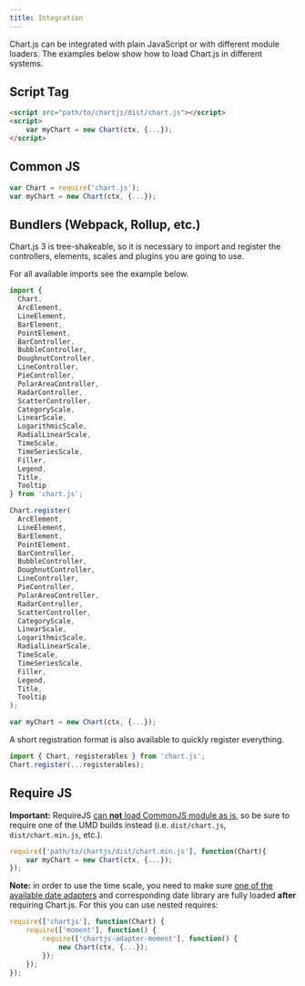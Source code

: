 ```yaml
---
title: Integration
---
```


Chart.js can be integrated with plain JavaScript or with different module loaders. The examples below show how to load Chart.js in different systems.

## Script Tag

```html
<script src="path/to/chartjs/dist/chart.js"></script>
<script>
    var myChart = new Chart(ctx, {...});
</script>
```

## Common JS

```javascript
var Chart = require('chart.js');
var myChart = new Chart(ctx, {...});
```

## Bundlers (Webpack, Rollup, etc.)

Chart.js 3 is tree-shakeable, so it is necessary to import and register the controllers, elements, scales and plugins you are going to use.

For all available imports see the example below.
```javascript
import {
  Chart,
  ArcElement,
  LineElement,
  BarElement,
  PointElement,
  BarController,
  BubbleController,
  DoughnutController,
  LineController,
  PieController,
  PolarAreaController,
  RadarController,
  ScatterController,
  CategoryScale,
  LinearScale,
  LogarithmicScale,
  RadialLinearScale,
  TimeScale,
  TimeSeriesScale,
  Filler,
  Legend,
  Title,
  Tooltip
} from 'chart.js';

Chart.register(
  ArcElement,
  LineElement,
  BarElement,
  PointElement,
  BarController,
  BubbleController,
  DoughnutController,
  LineController,
  PieController,
  PolarAreaController,
  RadarController,
  ScatterController,
  CategoryScale,
  LinearScale,
  LogarithmicScale,
  RadialLinearScale,
  TimeScale,
  TimeSeriesScale,
  Filler,
  Legend,
  Title,
  Tooltip
);

var myChart = new Chart(ctx, {...});
```

A short registration format is also available to quickly register everything.

```javascript
import { Chart, registerables } from 'chart.js';
Chart.register(...registerables);
```

## Require JS

**Important:** RequireJS [can **not** load CommonJS module as is](https://requirejs.org/docs/commonjs.html#intro), so be sure to require one of the UMD builds instead (i.e. `dist/chart.js`, `dist/chart.min.js`, etc.).

```javascript
require(['path/to/chartjs/dist/chart.min.js'], function(Chart){
    var myChart = new Chart(ctx, {...});
});
```

**Note:** in order to use the time scale, you need to make sure [one of the available date adapters](https://github.com/chartjs/awesome#adapters) and corresponding date library are fully loaded **after** requiring Chart.js. For this you can use nested requires:

```javascript
require(['chartjs'], function(Chart) {
    require(['moment'], function() {
        require(['chartjs-adapter-moment'], function() {
            new Chart(ctx, {...});
        });
    });
});
```
